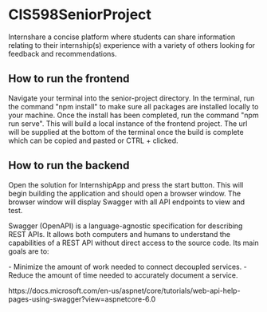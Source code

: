 # CIS598SeniorProject

<p>Internshare a concise platform where students can share information relating to their internship(s) experience with a variety of others looking for feedback and recommendations.</p>

## How to run the frontend

<p>Navigate your terminal into the senior-project directory. In the terminal, run the command "npm install" to make sure all packages are installed locally to your machine. Once the install has been completed, run the command "npm run serve". This will build a local instance of the frontend project. The url will be supplied at the bottom of the terminal once the build is complete which can be copied and pasted or CTRL + clicked.</p>

## How to run the backend

<p>Open the solution for InternshipApp and press the start button. This will begin building the application and should open a browser window. The browser window will display Swagger with all API endpoints to view and test.</p>

<p>Swagger (OpenAPI) is a language-agnostic specification for describing REST APIs. It allows both computers and humans to understand the capabilities of a REST API without direct access to the source code. Its main goals are to:</p>
- Minimize the amount of work needed to connect decoupled services.
- Reduce the amount of time needed to accurately document a service.
<p>https://docs.microsoft.com/en-us/aspnet/core/tutorials/web-api-help-pages-using-swagger?view=aspnetcore-6.0</p>
